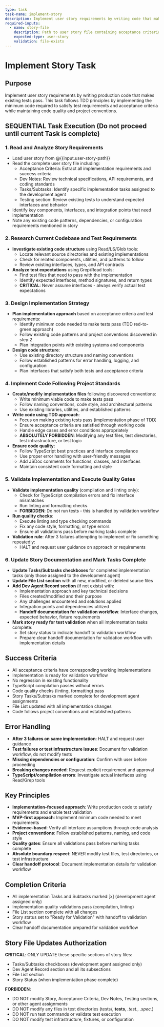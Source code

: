 ```yaml
---
type: task
task-name: implement-story
description: Implement user story requirements by writing code that makes tests pass while following TDD principles and project conventions
required-inputs:
  - name: story-file
    description: Path to user story file containing acceptance criteria, tasks, and implementation requirements
    expected-type: user-story
    validation: file-exists
---
```


# Implement Story Task

## Purpose

Implement user story requirements by writing production code that makes existing tests pass. This task follows TDD principles by implementing the minimum code required to satisfy test requirements and acceptance criteria while maintaining code quality and project conventions.

## SEQUENTIAL Task Execution (Do not proceed until current Task is complete)

### 1. Read and Analyze Story Requirements

- Load user story from @{{input.user-story-path}}
- Read the complete user story file including:
  - Acceptance Criteria: Extract all implementation requirements and success criteria
  - Dev Notes: Review technical specifications, API requirements, and coding standards
  - Tasks/Subtasks: Identify specific implementation tasks assigned to the development agent
  - Testing section: Review existing tests to understand expected interfaces and behavior
- Identify key components, interfaces, and integration points that need implementation
- Note any existing code patterns, dependencies, or configuration requirements mentioned in story

### 2. Research Current Codebase and Test Requirements

- **Investigate existing code structure** using Read/LS/Glob tools:
  - Locate relevant source directories and existing implementations
  - Check for related components, utilities, and patterns to follow
  - Review existing interfaces, types, and API contracts
- **Analyze test expectations** using Grep/Read tools:
  - Find test files that need to pass with the implementation
  - Identify expected interfaces, method signatures, and return types
  - **CRITICAL**: Never assume interfaces - always verify actual test expectations

### 3. Design Implementation Strategy

- **Plan implementation approach** based on acceptance criteria and test requirements:
  - Identify minimum code needed to make tests pass (TDD red-to-green approach)
  - Follow existing code patterns and project conventions discovered in step 2
  - Plan integration points with existing systems and components
- **Design code structure**:
  - Use existing directory structure and naming conventions
  - Follow established patterns for error handling, logging, and configuration
  - Plan interfaces that satisfy both tests and acceptance criteria

### 4. Implement Code Following Project Standards

- **Create/modify implementation files** following discovered conventions:
  - Write minimum viable code to make tests pass
  - Follow naming conventions, code style, and architectural patterns
  - Use existing libraries, utilities, and established patterns
- **Write code using TDD approach**:
  - Focus on making existing tests pass (implementation phase of TDD)
  - Ensure acceptance criteria are satisfied through working code
  - Handle edge cases and error conditions appropriately
  - **ABSOLUTELY FORBIDDEN**: Modifying any test files, test directories, test infrastructure, or test logic
- **Ensure code quality**:
  - Follow TypeScript best practices and interface compliance
  - Use proper error handling with user-friendly messages
  - Add JSDoc comments for functions, classes, and interfaces
  - Maintain consistent code formatting and style

### 5. Validate Implementation and Execute Quality Gates

- **Validate implementation quality** (compilation and linting only):
  - Check for TypeScript compilation errors and fix interface mismatches
  - Run linting and formatting checks
  - **FORBIDDEN**: Do not run tests - this is handled by validation workflow
- **Run quality checks**:
  - Execute linting and type checking commands
  - Fix any code style, formatting, or type errors
  - Ensure all validations pass before marking tasks complete
- **Validation rule**: After 3 failures attempting to implement or fix something repeatedly:
  - HALT and request user guidance on approach or requirements

### 6. Update Story Documentation and Mark Tasks Complete

- **Update Tasks/Subtasks checkboxes** for completed implementation tasks (only those assigned to the development agent)
- **Update File List section** with all new, modified, or deleted source files
- **Add Dev Agent Record section** (if not exists) with:
  - Implementation approach and key technical decisions
  - Files created/modified and their purpose
  - Any challenges encountered and solutions applied
  - Integration points and dependencies utilized
  - **Handoff documentation for validation workflow**: Interface changes, expected behavior, fixture requirements
- **Mark story ready for test validation** when all implementation tasks complete:
  - Set story status to indicate handoff to validation workflow
  - Prepare clear handoff documentation for validation workflow with implementation details

## Success Criteria

- All acceptance criteria have corresponding working implementations
- Implementation is ready for validation workflow
- No regression in existing functionality
- TypeScript compilation passes without errors
- Code quality checks (linting, formatting) pass
- Story Tasks/Subtasks marked complete for development agent assignments
- File List updated with all implementation changes
- Code follows project conventions and established patterns

## Error Handling

- **After 3 failures on same implementation**: HALT and request user guidance
- **Test failures or test infrastructure issues**: Document for validation workflow, do not modify tests
- **Missing dependencies or configuration**: Confirm with user before proceeding
- **Breaking changes needed**: Request explicit requirement and approval
- **TypeScript/compilation errors**: Investigate actual interfaces using Read/Grep tools

## Key Principles

- **Implementation-focused approach**: Write production code to satisfy requirements and enable test validation
- **MVP-first approach**: Implement minimum code needed to meet requirements
- **Evidence-based**: Verify all interface assumptions through code analysis
- **Project conventions**: Follow established patterns, naming, and code style
- **Quality gates**: Ensure all validations pass before marking tasks complete
- **Absolute boundary respect**: NEVER modify test files, test directories, or test infrastructure
- **Clear handoff protocol**: Document implementation details for validation workflow

## Completion Criteria

- All implementation Tasks and Subtasks marked [x] (development agent assigned only)
- Implementation quality validations pass (compilation, linting)
- File List section complete with all changes
- Story status set to "Ready for Validation" with handoff to validation workflow
- Clear handoff documentation prepared for validation workflow

## Story File Updates Authorization

**CRITICAL**: ONLY UPDATE these specific sections of story files:
- Tasks/Subtasks checkboxes (development agent assigned only)
- Dev Agent Record section and all its subsections
- File List section
- Story Status (when implementation phase complete)

**FORBIDDEN**:
- DO NOT modify Story, Acceptance Criteria, Dev Notes, Testing sections, or other agent assignments
- DO NOT modify any files in test directories (tests/, **tests**, *.test.*, *.spec.*)
- DO NOT run test commands or validate test execution
- DO NOT modify test infrastructure, fixtures, or configuration
